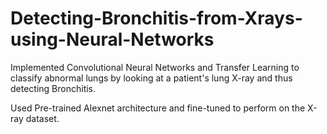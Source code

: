 # Detecting-Bronchitis-from-Xrays-using-Neural-Networks

Implemented Convolutional Neural Networks and Transfer Learning to classify abnormal lungs by looking at a patient's lung X-ray and thus detecting Bronchitis. 


Used Pre-trained Alexnet architecture and fine-tuned to perform on the X-ray dataset. 
